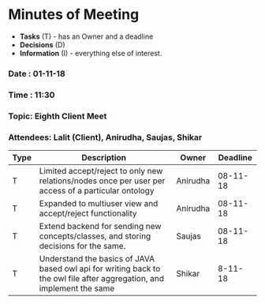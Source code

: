 # Minutes of Meeting

* **Tasks** (T) - has an Owner and a deadline
* **Decisions** (D)
* **Information** (I) - everything else of interest.
 
### Date : 01-11-18
### Time : 11:30
### Topic: Eighth Client Meet
### Attendees: Lalit (Client), Anirudha, Saujas, Shikar

Type | Description | Owner | Deadline  
--- | --- | --- | ---  
T | Limited accept/reject to only new relations/nodes once per user per access of a particular ontology | Anirudha | 08-11-18
T | Expanded to multiuser view and accept/reject functionality | Anirudha | 08-11-18
T | Extend backend for sending new concepts/classes, and storing decisions for the same.| Saujas |  08-11-18
T | Understand the basics of JAVA based owl api for writing back to the owl file after aggregation, and implement the same | Shikar | 8-11-18